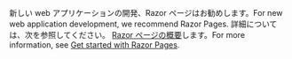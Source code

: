 <span data-ttu-id="38df6-101">新しい web アプリケーションの開発、Razor ページはお勧めします。</span><span class="sxs-lookup"><span data-stu-id="38df6-101">For new web application development, we recommend Razor Pages.</span></span> <span data-ttu-id="38df6-102">詳細については、次を参照してください。 [Razor ページの概要](/aspnet/core/tutorials/razor-pages/razor-pages-start)します。</span><span class="sxs-lookup"><span data-stu-id="38df6-102">For more information, see [Get started with Razor Pages](/aspnet/core/tutorials/razor-pages/razor-pages-start).</span></span>